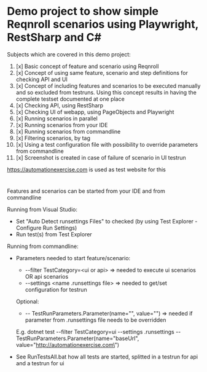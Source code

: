 # Demo project to show simple Reqnroll scenarios using Playwright, RestSharp and C#
  
Subjects which are covered in this demo project:
1. [x] Basic concept of feature and scenario using Reqnroll
2. [x] Concept of using same feature, scenario and step definitions for checking API and UI
3. [x] Concept of including features and scenarios to be executed manually and so excluded from testruns. Using this concept results in having the complete testset documented at one place
4. [x] Checking API, using RestSharp
5. [x] Checking UI of webapp, using PageObjects and Playwright
6. [x] Running scenarios in parallel
7. [x] Running scenarios from your IDE
8. [x] Running scenarios from commandline
9. [x] Filtering scenarios, by tag
10. [x] Using a test configuration file with possibility to override parameters from commandline
11. [x] Screenshot is created in case of failure of scenario in UI testrun 


https://automationexercise.com is used as test website for this
#
Features and scenarios can be started from your IDE and from commandline

Running from Visual Studio:

- Set "Auto Detect runsettings Files" to checked (by using Test Explorer - Configure Run Settings)
- Run test(s) from Test Explorer


Running from commandline:

- Parameters needed to start feature/scenario:
	- --filter TestCategory=\<ui or api> => needed to execute ui scenarios OR api scenarios
	- --settings \<name .runsettings file> => needed to get/set configuration for testrun

	Optional:
	- -- TestRunParameters.Parameter(name=\"<name>\", value=\"<value>\") => needed if parameter from .runsettings file needs to be overridden
	
	E.g. dotnet test --filter TestCategory=ui --settings .runsettings -- TestRunParameters.Parameter(name=\"baseUrl\", value=\"http://automationexercise.com\")

- See RunTestsAll.bat how all tests are started, splitted in a testrun for api and a testrun for ui
